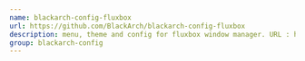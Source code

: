```yaml
---
name: blackarch-config-fluxbox
url: https://github.com/BlackArch/blackarch-config-fluxbox
description: menu, theme and config for fluxbox window manager. URL : https://github.com/BlackArch/blackarch-config-fluxbox Groups : blackarch-config
group: blackarch-config
---
```

